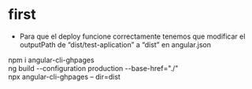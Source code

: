 # first


- Para que el deploy funcione correctamente tenemos que modificar el outputPath de “dist/test-aplication” a “dist” en angular.json



npm i angular-cli-ghpages
<br>
ng build --configuration production --base-href="./"
<br>
npx angular-cli-ghpages – dir=dist
